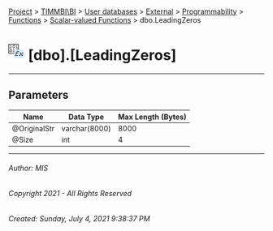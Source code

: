 #### 

[Project](../../../../../../index.md) > [TIMMBI\\BI](../../../../../index.md) > [User databases](../../../../index.md) > [External](../../../index.md) > [Programmability](../../index.md) > [Functions](../index.md) > [Scalar-valued Functions](Scalar-valued_Functions.md) > dbo.LeadingZeros

# ![Scalar-valued Functions](../../../../../../Images/Function_Scalar32.png) [dbo].[LeadingZeros]

---

## <a name="#parameters"></a>Parameters

| Name | Data Type | Max Length (Bytes) |
|---|---|---|
| @OriginalStr | varchar(8000) | 8000 |
| @Size | int | 4 |


---

###### Author:  MIS

###### Copyright 2021 - All Rights Reserved

###### Created: Sunday, July 4, 2021 9:38:37 PM

